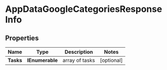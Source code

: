 # AppDataGoogleCategoriesResponseInfo


## Properties

| Name | Type | Description | Notes |
|------------ | ------------- | ------------- | -------------|
**Tasks** | **IEnumerable<AppDataGoogleCategoriesTaskInfo>** | array of tasks |[optional]|